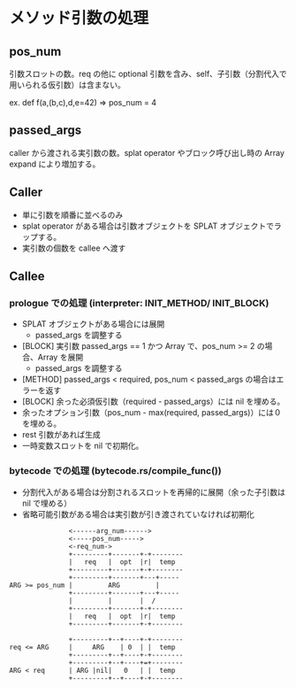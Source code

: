 # メソッド引数の処理

## pos_num

引数スロットの数。req の他に optional 引数を含み、self、子引数（分割代入で用いられる仮引数）は含まない。

ex. def f(a,(b,c),d,e=42) => pos_num = 4

## passed_args

caller から渡される実引数の数。splat operator やブロック呼び出し時の Array expand により増加する。

## Caller

- 単に引数を順番に並べるのみ
- splat operator がある場合は引数オブジェクトを SPLAT オブジェクトでラップする。
- 実引数の個数を callee へ渡す

## Callee

### prologue での処理 (interpreter: INIT_METHOD/ INIT_BLOCK)

- SPLAT オブジェクトがある場合には展開
  - passed_args を調整する
- [BLOCK] 実引数 passed_args == 1 かつ Array で、pos_num >= 2 の場合、Array を展開
  - passed_args を調整する
- [METHOD] passed_args < required, pos_num < passed_args の場合はエラーを返す
- [BLOCK] 余った必須仮引数（required - passed_args）には nil を埋める。
- 余ったオプション引数（pos_num - max(required, passed_args)）には０を埋める。
- rest 引数があれば生成
- 一時変数スロットを nil で初期化。

### bytecode での処理 (bytecode.rs/compile_func())

- 分割代入がある場合は分割されるスロットを再帰的に展開（余った子引数は nil で埋める）
- 省略可能引数がある場合は実引数が引き渡されていなければ初期化

```text
               <------arg_num------>
               <-----pos_num----->
               <-req_num->
               +---------+-------+-+--------
               |   req   |  opt  |r|  temp
               +---------+-------+-+--------
               +---------+-------+---+-----
ARG >= pos_num |         ARG         |
               +---------+-------+---+-----
               |         |       |  /
               +---------+-------+-+--------
               |   req   |  opt  |r|  temp
               +---------+-------+-+--------

               +---------+--+----+-+--------
req <= ARG     |     ARG    | 0  | |  temp
               +---------+--+----+-+--------
               +---------+--+----+=+--------
ARG < req      | ARG |nil|   0   | |  temp
               +---------+--+----+-+--------
```

